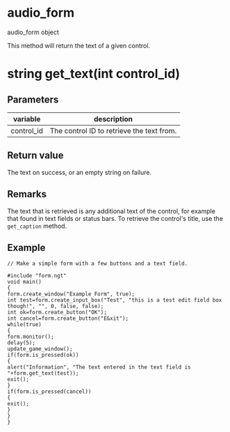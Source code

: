 # audio_form

audio_form object

This method will return the text of a given control.

# string get_text(int control_id)

## Parameters

variable | description
---|---
control_id | The control ID to retrieve the text from.

## Return value

The text on success, or an empty string on failure.

## Remarks

The text that is retrieved is any additional text of the control, for example that found in text fields or status bars. To retrieve the control's title, use the `get_caption` method.

## Example

```
// Make a simple form with a few buttons and a text field.

#include "form.ngt"
void main()
{
form.create_window("Example Form", true);
int test=form.create_input_box("Test", "this is a test edit field box though!", "", 0, false, false);
int ok=form.create_button("OK");
int cancel=form.create_button("E&xit");
while(true)
{
form.monitor();
delay(5);
update_game_window();
if(form.is_pressed(ok))
{
alert("Information", "The text entered in the text field is "+form.get_text(test));
exit();
}
if(form.is_pressed(cancel))
{
exit();
}
}
}
```